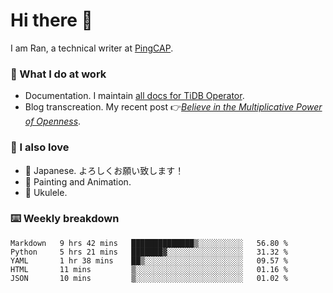 # Hi there 👋

I am Ran, a technical writer at [PingCAP](https://pingcap.com/).

### 📝 What I do at work

- Documentation. I maintain [all docs for TiDB Operator](https://github.com/pingcap/docs-tidb-operator).
- Blog transcreation. My recent post 👉[*Believe in the Multiplicative Power of Openness*](https://pingcap.com/blog/believe-in-the-multiplicative-power-of-openness-open-source-community).

### 🤠 I also love

- 💬 Japanese. よろしくお願い致します！ 
- 🎨 Painting and Animation. 
- 🎸 Ukulele.

### ⌨️ Weekly breakdown

<!--START_SECTION:waka-->
```text
Markdown   9 hrs 42 mins   ██████████████▒░░░░░░░░░░   56.80 % 
Python     5 hrs 21 mins   ███████▓░░░░░░░░░░░░░░░░░   31.32 % 
YAML       1 hr 38 mins    ██▒░░░░░░░░░░░░░░░░░░░░░░   09.57 % 
HTML       11 mins         ▒░░░░░░░░░░░░░░░░░░░░░░░░   01.16 % 
JSON       10 mins         ▒░░░░░░░░░░░░░░░░░░░░░░░░   01.02 % 
```
<!--END_SECTION:waka-->
